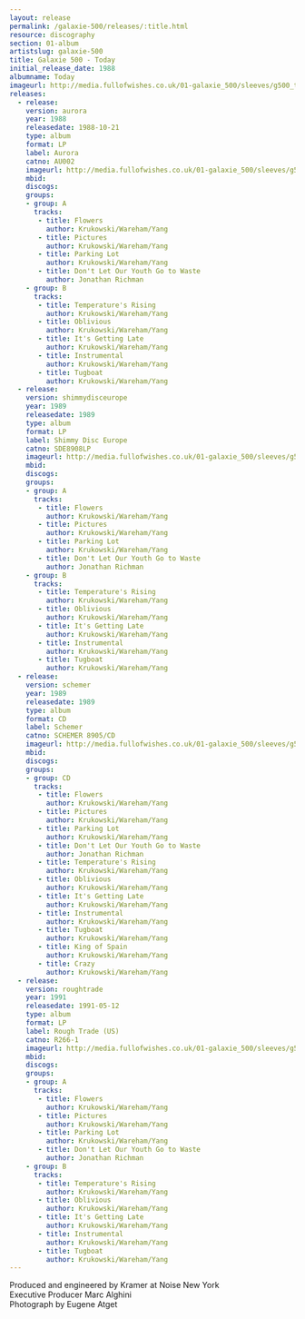 ```yaml
---
layout: release
permalink: /galaxie-500/releases/:title.html
resource: discography
section: 01-album
artistslug: galaxie-500
title: Galaxie 500 - Today
initial_release_date: 1988
albumname: Today
imageurl: http://media.fullofwishes.co.uk/01-galaxie_500/sleeves/g500_today.jpg
releases:
  - release: 
    version: aurora
    year: 1988
    releasedate: 1988-10-21
    type: album
    format: LP
    label: Aurora
    catno: AU002
    imageurl: http://media.fullofwishes.co.uk/01-galaxie_500/sleeves/g500_today.jpg
    mbid: 
    discogs: 
    groups:
    - group: A
      tracks:
       - title: Flowers
         author: Krukowski/Wareham/Yang
       - title: Pictures
         author: Krukowski/Wareham/Yang
       - title: Parking Lot
         author: Krukowski/Wareham/Yang
       - title: Don't Let Our Youth Go to Waste
         author: Jonathan Richman
    - group: B
      tracks:
       - title: Temperature's Rising
         author: Krukowski/Wareham/Yang
       - title: Oblivious
         author: Krukowski/Wareham/Yang
       - title: It's Getting Late
         author: Krukowski/Wareham/Yang
       - title: Instrumental
         author: Krukowski/Wareham/Yang
       - title: Tugboat
         author: Krukowski/Wareham/Yang
  - release:
    version: shimmydisceurope
    year: 1989
    releasedate: 1989
    type: album
    format: LP
    label: Shimmy Disc Europe 
    catno: SDE8908LP
    imageurl: http://media.fullofwishes.co.uk/01-galaxie_500/sleeves/g500_today.jpg
    mbid: 
    discogs: 
    groups:
    - group: A
      tracks:
       - title: Flowers
         author: Krukowski/Wareham/Yang
       - title: Pictures
         author: Krukowski/Wareham/Yang
       - title: Parking Lot
         author: Krukowski/Wareham/Yang
       - title: Don't Let Our Youth Go to Waste
         author: Jonathan Richman
    - group: B
      tracks:
       - title: Temperature's Rising
         author: Krukowski/Wareham/Yang
       - title: Oblivious
         author: Krukowski/Wareham/Yang
       - title: It's Getting Late
         author: Krukowski/Wareham/Yang
       - title: Instrumental
         author: Krukowski/Wareham/Yang
       - title: Tugboat
         author: Krukowski/Wareham/Yang
  - release:
    version: schemer
    year: 1989
    releasedate: 1989
    type: album
    format: CD
    label: Schemer
    catno: SCHEMER 8905/CD
    imageurl: http://media.fullofwishes.co.uk/01-galaxie_500/sleeves/g500_today.jpg
    mbid: 
    discogs: 
    groups:
    - group: CD
      tracks:
       - title: Flowers
         author: Krukowski/Wareham/Yang
       - title: Pictures
         author: Krukowski/Wareham/Yang
       - title: Parking Lot
         author: Krukowski/Wareham/Yang
       - title: Don't Let Our Youth Go to Waste
         author: Jonathan Richman
       - title: Temperature's Rising
         author: Krukowski/Wareham/Yang
       - title: Oblivious
         author: Krukowski/Wareham/Yang
       - title: It's Getting Late
         author: Krukowski/Wareham/Yang
       - title: Instrumental
         author: Krukowski/Wareham/Yang
       - title: Tugboat
         author: Krukowski/Wareham/Yang
       - title: King of Spain
         author: Krukowski/Wareham/Yang
       - title: Crazy
         author: Krukowski/Wareham/Yang
  - release:
    version: roughtrade
    year: 1991
    releasedate: 1991-05-12
    type: album
    format: LP
    label: Rough Trade (US)
    catno: R266-1
    imageurl: http://media.fullofwishes.co.uk/01-galaxie_500/sleeves/g500_today.jpg
    mbid: 
    discogs: 
    groups:
    - group: A
      tracks:
       - title: Flowers
         author: Krukowski/Wareham/Yang
       - title: Pictures
         author: Krukowski/Wareham/Yang
       - title: Parking Lot
         author: Krukowski/Wareham/Yang
       - title: Don't Let Our Youth Go to Waste
         author: Jonathan Richman
    - group: B
      tracks:
       - title: Temperature's Rising
         author: Krukowski/Wareham/Yang
       - title: Oblivious
         author: Krukowski/Wareham/Yang
       - title: It's Getting Late
         author: Krukowski/Wareham/Yang
       - title: Instrumental
         author: Krukowski/Wareham/Yang
       - title: Tugboat
         author: Krukowski/Wareham/Yang
---
```

Produced and engineered by Kramer at Noise New York  
Executive Producer Marc Alghini  
Photograph by Eugene Atget
